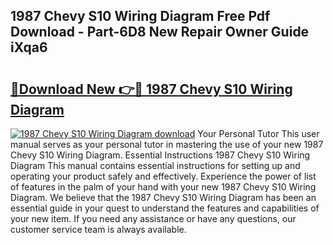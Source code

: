 ## 1987 Chevy S10 Wiring Diagram Free Pdf Download - Part-6D8 New Repair Owner Guide iXqa6

# <h2><a href="http://dftlan.blite.top/?on=1987+Chevy+S10+Wiring+Diagram">🔗Download New 👉🔴 1987 Chevy S10 Wiring Diagram</a></h2>

[![1987 Chevy S10 Wiring Diagram download](https://i.imgur.com/lujVjoI.png)](http://dftlan.blite.top/?on=1987+Chevy+S10+Wiring+Diagram)
Your Personal Tutor This user manual serves as your personal tutor in mastering the use of your new 1987 Chevy S10 Wiring Diagram. Essential Instructions 1987 Chevy S10 Wiring Diagram This manual contains essential instructions for setting up and operating your product safely and effectively. Experience the power of list of features in the palm of your hand with your new 1987 Chevy S10 Wiring Diagram. We believe that the 1987 Chevy S10 Wiring Diagram has been an essential guide in your quest to understand the features and capabilities of your new item. If you need any assistance or have any questions, our customer service team is always available.
